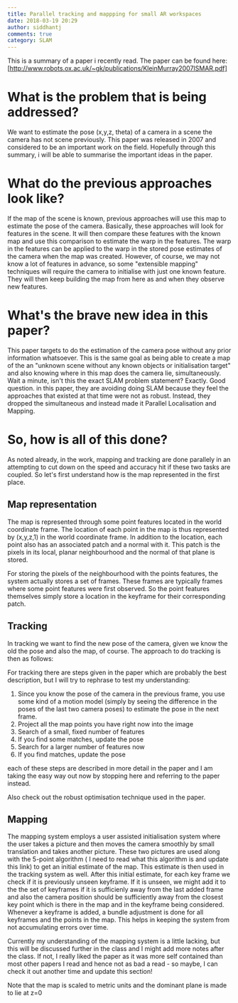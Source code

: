 ```yaml
---
title: Parallel tracking and mappping for small AR workspaces
date: 2018-03-19 20:29
author: siddhantj
comments: true
category: SLAM
---
```


This is a summary of a paper i recently read. The paper can be found here: [http://www.robots.ox.ac.uk/~gk/publications/KleinMurray2007ISMAR.pdf]

# What is the problem that is being addressed?
We want to estimate the pose (x,y,z, theta) of a camera in a scene the camera has not scene previously. This paper was released in 2007 and considered to be an important work on the field. Hopefully through this summary, i will be able to summarise the important ideas in the paper.


# What do the previous approaches look like?
If the map of the scene is known, previous approaches will use this map to estimate the pose of the camera. Basically, these approaches will look for features in the scene. It will then compare these features with the known map and use this comparison to estimate the warp in the features. The warp in the features can be applied to the warp in the stored pose estimates of the camera when the map was created. However, of course, we may not know a lot of features in advance, so some "extensible mapping" techniques will require the camera to initialise with just one known feature. They will then keep building the map from here as and when they observe new features.



# What's the brave new idea in this paper?

This paper targets to do the estimation of the camera pose without any prior information whatsoever. This is the same goal as being able to create a map of the an "unknown scene without any known objects or initialisation target" and also knowing where in this map does the camera lie, simultaneously. Wait a minute, isn't this the exact SLAM problem statement? Exactly. Good question. in this paper, they are avoiding doing SLAM because they feel the approaches that existed at that time were not as robust. Instead, they dropped the simultaneous and instead made it Parallel Localisation and Mapping.

# So, how is all of this done?
As noted already, in the work, mapping and tracking are done parallely in an attempting to cut down on the speed and accuracy hit if these two tasks are coupled. So let's first understand how is the map represented in the first place.

## Map representation
The map is represented through some point features located in the world coordinate frame. The location of each point in the map is thus represented  by (x,y,z,1) in the world coordinate frame. In addition to the location, each point also has an associated patch and a normal with it. This patch is the pixels in its local, planar neighbourhood and the normal of that plane is stored.

For storing the pixels of the neighbourhood with the points features, the system actually stores a set of frames. These frames are typically frames where some point features were first observed. So the point features themselves simply store a location in the keyframe for their corresponding patch.

## Tracking
In tracking we want to find the new pose of the camera, given we know the old the pose and also the map, of course. The approach to do tracking is then as follows:


For tracking there are steps given in the paper which are probably the best description, but I will try to rephrase to test  my understanding:

1. Since you know the pose of the camera in the previous frame, you use some kind of a motion model (simply by seeing the difference in the poses of the last two camera poses) to estimate the pose in the next frame.
2. Project all the map points you have right now into the image
3. Search of a small, fixed number of features
4. If you find some matches, update the pose
5. Search for a larger number of features now
6. If you find matches, update the pose

each of these steps are described in more detail in the paper and I am taking the easy way out now by stopping here and referring to the paper instead.

Also check out the robust optimisation technique used in the paper.

## Mapping

The mapping system employs a user assisted initialisation system where the user takes a picture and then moves the camera smoothly by small translation and takes another picture. These two pictures are used along with the 5-point algorithm ( I need to read what this algorithm is and update this link) to get an initial estimate of the map. This estimate is then used in the tracking system as well. After this initial estimate, for each key frame we check if it is previously unseen keyframe. If it is unseen, we might add it to the the set of keyframes if it is sufficienly away from the last added frame and also the camera position should be sufficiently away from the closest key point which is there in the map and in the keyframe being considered. Whenever a keyframe is added, a bundle adjustment is done for all keyframes and the points in the map. This helps in keeping the system from not accumulating errors over time.

Currently my understanding of the mapping system is a little lacking, but this will be discussed further in the class and I might add more notes after the class. If not, I really liked the paper  as it was more self contained than most other papers I read and hence not as bad a read - so maybe, I can check it out another time and update this section!

Note that the map is scaled to metric units and the dominant plane is made to lie at z=0

















